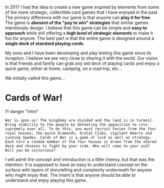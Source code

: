 In 2017 I had the idea to create a new game inspired by elements from some of the more strategic, collectible card games that I have enjoyed in the past. The primary difference with our game is that anyone can **play it for free**. The game is **abesent of the "pay to win" strategies** that similar games intentionaly design. I believe that this game can be simple and **easy to approach** while still offering a **high level of strategic elements** to make it fun for anyone. The best part is that the entire game is designed around a **single deck of standard playing cards**.

My sons and I have been developing and play testing this game since its inception. I believe we are very close to sharing it with the world. Our vision is that friends and family can grab any old deck of playing cards and enjoy a quick game, either at home, camping, on a road trip, etc…

We initially called this game...

# Cards of War!

!!! danger "Intro"

    War is upon us! The kingdoms are divided and the land is in turmoil. Bring stability to the people by defeating the opposition to rule supremely over all. To do this, you must recruit forces from the four royal houses; the quick Diamonds, brutal Clubs, vigilant Hearts and cunning Spades. Cards of War is a game of luck as well as strategy. Each turn a random member of the four houses is drawn from the shared deck and chooses to fight by your side. Who will come to your aid? Will you be victorious?

I will admit the concept and introduction is a little cheesy, but that was the intention. It is supposed to have an easy to understand concept on the surface with layers of storytelling and complexity underneath for anyone who might enjoy that. The intent is that anyone should be able to understand and enjoy playing this game. 

